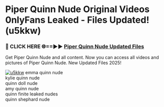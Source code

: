 # Piper Quinn Nude Original Videos 0nlyFans Leaked - Files Updated! (u5kkw)

<h3>🔴 CLICK HERE 🌐==►► <a href="https://tinyurl.com/yrmya6cz" rel="nofollow">Piper Quinn Nude Updated Files</a></h3>

Get Piper Quinn Nude and all content. Now you can access all videos and pictures of Piper Quinn Nude. New Updated Files 2025!

[![u5kkw](https://i.imgur.com/FMdXYCs.gif)](https://tinyurl.com/yrmya6cz)
emma quinn nude<br>
kylie quinn nude<br>
quinn doll nude<br>
amy quinn nude<br>
quinn finite leaked nudes<br>
quinn shephard nude